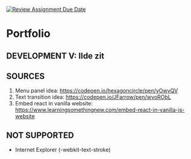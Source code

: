 [![Review Assignment Due Date](https://classroom.github.com/assets/deadline-readme-button-24ddc0f5d75046c5622901739e7c5dd533143b0c8e959d652212380cedb1ea36.svg)](https://classroom.github.com/a/DhYPBlwE)
# Portfolio

## DEVELOPMENT V: IIde zit

## SOURCES

1) Menu panel idea: <https://codepen.io/hexagoncircle/pen/yOwvQV>
2) Text transition idea: <https://codepen.io/JFarrow/pen/wvoRObL>
3) Embed react in vanilla website: <https://www.learningsomethingnew.com/embed-react-in-vanilla-js-website>

## NOT SUPPORTED

- Internet Explorer (-webkit-text-stroke)
